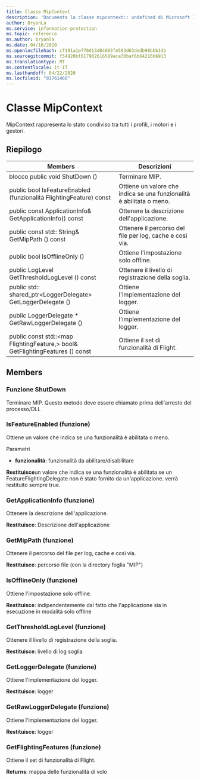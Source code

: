 ```yaml
---
title: Classe MipContext
description: 'Documenta la classe mipcontext:: undefined di Microsoft Information Protection (MIP) SDK.'
author: BryanLa
ms.service: information-protection
ms.topic: reference
ms.author: bryanla
ms.date: 04/16/2020
ms.openlocfilehash: cf191a1e770d13d84603fe593d63dedb98bbb14b
ms.sourcegitcommit: f54920bf017902616589aca30baf6b64216b6913
ms.translationtype: MT
ms.contentlocale: it-IT
ms.lasthandoff: 04/22/2020
ms.locfileid: "81761460"
---
```

# <a name="class-mipcontext"></a>Classe MipContext 
MipContext rappresenta lo stato condiviso tra tutti i profili, i motori e i gestori.
  
## <a name="summary"></a>Riepilogo
 Members                        | Descrizioni                                
--------------------------------|---------------------------------------------
blocco public void ShutDown ()  |  Terminare MIP.
public bool IsFeatureEnabled (funzionalità FlightingFeature) const  |  Ottiene un valore che indica se una funzionalità è abilitata o meno.
public const ApplicationInfo& GetApplicationInfo() const  |  Ottenere la descrizione dell'applicazione.
public const std:: String& GetMipPath () const  |  Ottenere il percorso del file per log, cache e così via.
public bool IsOfflineOnly ()  |  Ottiene l'impostazione solo offline.
public LogLevel GetThresholdLogLevel () const  |  Ottenere il livello di registrazione della soglia.
public std:: shared_ptr\<LoggerDelegate\> GetLoggerDelegate ()  |  Ottiene l'implementazione del logger.
public LoggerDelegate * GetRawLoggerDelegate ()  |  Ottiene l'implementazione del logger.
public const std::\<map FlightingFeature,\> bool& GetFlightingFeatures () const  |  Ottiene il set di funzionalità di Flight.
  
## <a name="members"></a>Members
  
### <a name="shutdown-function"></a>Funzione ShutDown
Terminare MIP.
Questo metodo deve essere chiamato prima dell'arresto del processo/DLL
  
### <a name="isfeatureenabled-function"></a>IsFeatureEnabled (funzione)
Ottiene un valore che indica se una funzionalità è abilitata o meno.

Parametri  
* **funzionalità**: funzionalità da abilitare/disabilitare



  
**Restituisce**un valore che indica se una funzionalità è abilitata se un FeatureFlightingDelegate non è stato fornito da un'applicazione. verrà restituito sempre true.
  
### <a name="getapplicationinfo-function"></a>GetApplicationInfo (funzione)
Ottenere la descrizione dell'applicazione.

  
**Restituisce**: Descrizione dell'applicazione
  
### <a name="getmippath-function"></a>GetMipPath (funzione)
Ottenere il percorso del file per log, cache e così via.

  
**Restituisce**: percorso file (con la directory foglia "MIP")
  
### <a name="isofflineonly-function"></a>IsOfflineOnly (funzione)
Ottiene l'impostazione solo offline.

  
**Restituisce**: indipendentemente dal fatto che l'applicazione sia in esecuzione in modalità solo offline
  
### <a name="getthresholdloglevel-function"></a>GetThresholdLogLevel (funzione)
Ottenere il livello di registrazione della soglia.

  
**Restituisce**: livello di log soglia
  
### <a name="getloggerdelegate-function"></a>GetLoggerDelegate (funzione)
Ottiene l'implementazione del logger.

  
**Restituisce**: logger
  
### <a name="getrawloggerdelegate-function"></a>GetRawLoggerDelegate (funzione)
Ottiene l'implementazione del logger.

  
**Restituisce**: logger
  
### <a name="getflightingfeatures-function"></a>GetFlightingFeatures (funzione)
Ottiene il set di funzionalità di Flight.

  
**Returns**: mappa delle funzionalità di volo